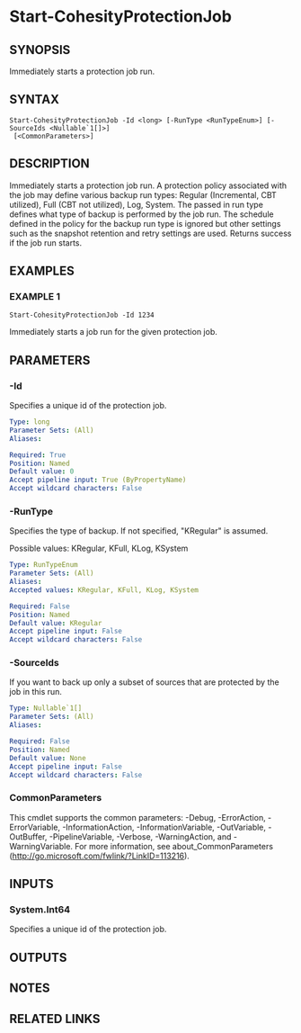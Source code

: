 # Start-CohesityProtectionJob

## SYNOPSIS
Immediately starts a protection job run.

## SYNTAX

```
Start-CohesityProtectionJob -Id <long> [-RunType <RunTypeEnum>] [-SourceIds <Nullable`1[]>]
 [<CommonParameters>]
```

## DESCRIPTION
Immediately starts a protection job run.
A protection policy associated with the job may define various backup run types: Regular (Incremental, CBT utilized), Full (CBT not utilized), Log, System.
The passed in run type defines what type of backup is performed by the job run.
The schedule defined in the policy for the backup run type is ignored but other settings such as the snapshot retention and retry settings are used.
Returns success if the job run starts.

## EXAMPLES

### EXAMPLE 1
```
Start-CohesityProtectionJob -Id 1234
```

Immediately starts a job run for the given protection job.

## PARAMETERS

### -Id
Specifies a unique id of the protection job.

```yaml
Type: long
Parameter Sets: (All)
Aliases:

Required: True
Position: Named
Default value: 0
Accept pipeline input: True (ByPropertyName)
Accept wildcard characters: False
```

### -RunType
Specifies the type of backup.
If not specified, "KRegular" is assumed.

Possible values: KRegular, KFull, KLog, KSystem

```yaml
Type: RunTypeEnum
Parameter Sets: (All)
Aliases:
Accepted values: KRegular, KFull, KLog, KSystem

Required: False
Position: Named
Default value: KRegular
Accept pipeline input: False
Accept wildcard characters: False
```

### -SourceIds
If you want to back up only a subset of sources that are protected by the job in this run.

```yaml
Type: Nullable`1[]
Parameter Sets: (All)
Aliases:

Required: False
Position: Named
Default value: None
Accept pipeline input: False
Accept wildcard characters: False
```

### CommonParameters
This cmdlet supports the common parameters: -Debug, -ErrorAction, -ErrorVariable, -InformationAction, -InformationVariable, -OutVariable, -OutBuffer, -PipelineVariable, -Verbose, -WarningAction, and -WarningVariable.
For more information, see about_CommonParameters (http://go.microsoft.com/fwlink/?LinkID=113216).

## INPUTS

### System.Int64
Specifies a unique id of the protection job.

## OUTPUTS

## NOTES

## RELATED LINKS
